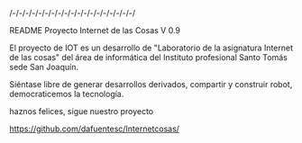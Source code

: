 /-/-/-/-/-/-/-/-/-/-/-/-/-/-/-/-/-/-/-/

README Proyecto Internet de las Cosas V 0.9

El proyecto de IOT  es un desarrollo de "Laboratorio de la asignatura Internet de las cosas" del área de informática
del Instituto profesional Santo Tomás sede San Joaquín.


Siéntase libre de generar desarrollos derivados, compartir y construir robot, democraticemos la tecnología.

haznos felices, sigue nuestro proyecto

https://github.com/dafuentesc/Internetcosas/
